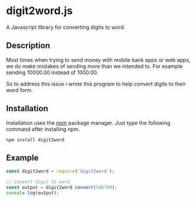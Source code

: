 # digit2word.js

A Javascript library for converting digits to word.

## Description

Most times when trying to send money with mobile bank apps or web apps, 
we do make mistakes of sending more than we intended to.
For example sending 10000.00 instead of 1000.00.

So to address this issue i wrote this program to help convert digits to their word form.

## Installation

Installation uses the [npm](http://npmjs.org/) package manager.  Just type the following command after installing npm.

    npm install digit2word

## Example

```javascript
const digit2word = require('digit2word');

// Convert digit to word
const output = digit2word.convert(546789);
console.log(output);
